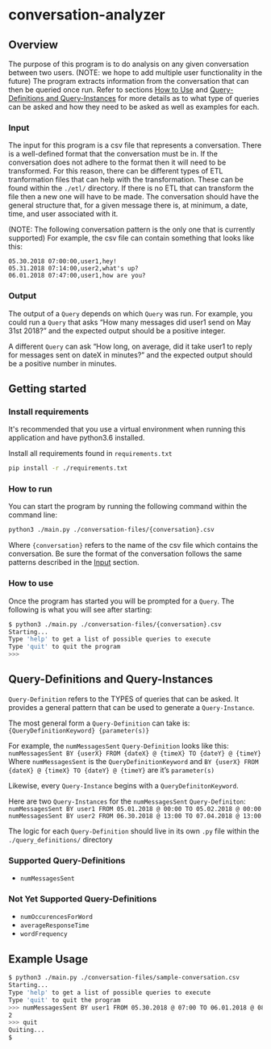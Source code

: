 # conversation-analyzer
## Overview
The purpose of this program is to do analysis on any given conversation between two users.
(NOTE: we hope to add multiple user functionality in the future) 
The program extracts information from the conversation that can then be queried once run. 
Refer to sections [How to Use](#how-to-use) and [Query-Definitions and Query-Instances](#query-definitions-and-query-instances) for more details as to what type of queries can be asked and how they need to be asked as well as examples for each.

### Input
The input for this program is a csv file that represents a conversation.
There is a well-defined format that the conversation must be in. If the conversation does not adhere to the format then it will need to be transformed.
For this reason, there can be different types of ETL tranformation files that can help with the transformation. These can be found within the `./etl/` directory.
If there is no ETL that can transform the file then a new one will have to be made.
The conversation should have the general structure that, for a given message there is, at minimum, a date, time, and user associated with it. 

(NOTE: The following conversation pattern is the only one that is currently supported)
For example, the csv file can contain something that looks like this:
```
05.30.2018 07:00:00,user1,hey!
05.31.2018 07:14:00,user2,what's up?
06.01.2018 07:47:00,user1,how are you?
```

### Output
The output of a `Query` depends on which `Query` was run. 
For example, you could run a `Query` that asks “How many messages did user1 send on May 31st 2018?”  and the expected output should be a positive integer.

A different `Query` can ask “How long, on average, did it take user1 to reply for messages sent on dateX in minutes?” and the expected output should be a positive number in minutes.

## Getting started
### Install requirements
It's recommended that you use a virtual environment when running this application and have python3.6 installed.

Install all requirements found in `requirements.txt`
```bash
pip install -r ./requirements.txt
```

### How to run
You can start the program by running the following command within the command line:
```bash
python3 ./main.py ./conversation-files/{conversation}.csv
```
Where `{conversation}` refers to the name of the csv file which contains the conversation. Be sure the format of the conversation follows the same patterns described in the [Input](#input) section.

### How to use
Once the program has started you will be prompted for a `Query`. The following is what you will see after starting:
```bash
$ python3 ./main.py ./conversation-files/{conversation}.csv
Starting...
Type 'help' to get a list of possible queries to execute
Type 'quit' to quit the program 
>>> 
```

## Query-Definitions and Query-Instances
`Query-Definition` refers to the TYPES of queries that can be asked. It provides a general pattern that can be used to generate a `Query-Instance`.

The most general form a `Query-Definition` can take is:
`{QueryDefinitionKeyword} {parameter(s)}`

For example, the `numMessagesSent` `Query-Definition`  looks like this:
`numMessagesSent BY {userX} FROM {dateX} @ {timeX} TO {dateY} @ {timeY}`
Where `numMessagesSent` is the `QueryDefinitionKeyword` and 
`BY {userX} FROM {dateX} @ {timeX} TO {dateY} @ {timeY}` are it’s `parameter(s)`

Likewise, every `Query-Instance` begins with a `QueryDefinitonKeyword`. 

Here are two `Query-Instances` for the `numMessagesSent` `Query-Definiton`:
`numMessagesSent BY user1 FROM 05.01.2018 @ 00:00 TO 05.02.2018 @ 00:00`
`numMessagesSent BY user2 FROM 06.30.2018 @ 13:00 TO 07.04.2018 @ 13:00`

The logic for each `Query-Definition` should live in its own `.py` file within the `./query_definitions/` directory

### Supported Query-Definitions
* `numMessagesSent`

### Not Yet Supported Query-Definitions
* `numOccurencesForWord`
* `averageResponseTime`
* `wordFrequency`

## Example Usage
```bash
$ python3 ./main.py ./conversation-files/sample-conversation.csv
Starting...
Type 'help' to get a list of possible queries to execute
Type 'quit' to quit the program 
>>> numMessagesSent BY user1 FROM 05.30.2018 @ 07:00 TO 06.01.2018 @ 08:00
2
>>> quit
Quiting...
$
```